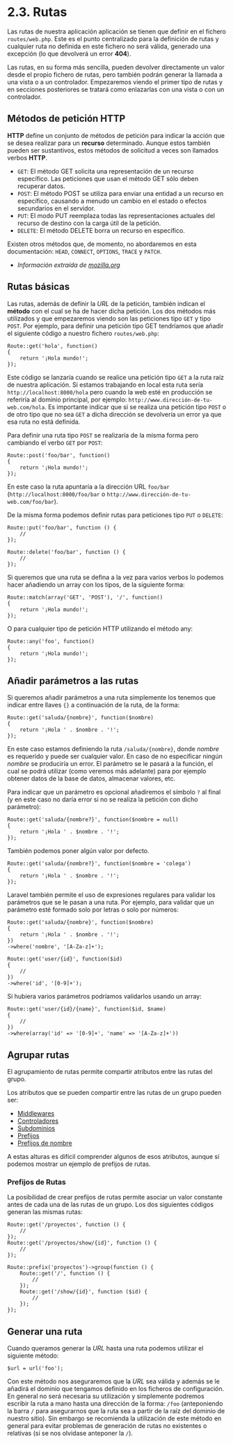 # 2.3. Rutas

Las rutas de nuestra aplicación aplicación se tienen que definir en el fichero `routes/web.php`. Este es el punto centralizado para la definición de rutas y cualquier ruta no definida en este fichero no será válida, generado una excepción (lo que devolverá un error **404**).

Las rutas, en su forma más sencilla, pueden devolver directamente un valor desde el propio fichero de rutas, pero también podrán generar la llamada a una vista o a un controlador. Empezaremos viendo el primer tipo de rutas y en secciones posteriores se tratará como enlazarlas con una vista o con un controlador.

## Métodos de petición HTTP

**HTTP** define un conjunto de métodos de petición para indicar la acción que se desea realizar para un **recurso** determinado. Aunque estos también pueden ser sustantivos, estos métodos de solicitud a veces son llamados verbos **HTTP**.

- `GET`: 
    El método GET solicita una representación de un recurso específico. Las peticiones que usan el método GET sólo deben recuperar datos.
- `POST`: 
    El método POST se utiliza para enviar una entidad a un recurso en específico, causando a menudo un cambio en el estado o efectos secundarios en el servidor.
- `PUT`: 
    El modo PUT reemplaza todas las representaciones actuales del recurso de destino con la carga útil de la petición.
- `DELETE`: 
    El método DELETE borra un recurso en específico.

Existen otros métodos que, de momento, no abordaremos en esta documentación: `HEAD`, `CONNECT`, `OPTIONS`, `TRACE` y `PATCH`.

* _Información extraída de [mozilla.org](https://developer.mozilla.org/es/docs/Web/HTTP/Methods)_

## Rutas básicas

Las rutas, además de definir la _URL_ de la petición, también indican el **método** con el cual se ha de hacer dicha petición. Los dos métodos más utilizados y que empezaremos viendo son las peticiones tipo `GET` y tipo `POST`. Por ejemplo, para definir una petición tipo GET tendríamos que añadir el siguiente código a nuestro fichero `routes/web.php`:

```
Route::get('hola', function()
{
    return '¡Hola mundo!';
});
```

Este código se lanzaría cuando se realice una petición tipo `GET` a la ruta raíz de nuestra aplicación. Si estamos trabajando en local esta ruta sería `http://localhost:8000/hola` pero cuando la web esté en producción se referiría al dominio principal, por ejemplo: `http://www.dirección-de-tu-web.com/hola`. Es importante indicar que si se realiza una petición tipo `POST` o de otro tipo que no sea `GET` a dicha dirección se devolvería un error ya que esa ruta no está definida.

Para definir una ruta tipo `POST` se realizaría de la misma forma pero cambiando el verbo `GET` por `POST`:

```
Route::post('foo/bar', function()
{
    return '¡Hola mundo!';
});
```

En este caso la ruta apuntaría a la dirección URL `foo/bar` (`http://localhost:8000/foo/bar` o `http://www.dirección-de-tu-web.com/foo/bar`).

De la misma forma podemos definir rutas para peticiones tipo `PUT` o `DELETE`:

```
Route::put('foo/bar', function () {
    //
});
```

```
Route::delete('foo/bar', function () {
    //
});
```

Si queremos que una ruta se defina a la vez para varios verbos lo podemos hacer añadiendo un array con los tipos, de la siguiente forma:

```
Route::match(array('GET', 'POST'), '/', function()
{
    return '¡Hola mundo!';
});
```

O para cualquier tipo de petición HTTP utilizando el método any:

```
Route::any('foo', function()
{
    return '¡Hola mundo!';
});
```

## Añadir parámetros a las rutas

Si queremos añadir parámetros a una ruta simplemente los tenemos que indicar entre llaves `{}` a continuación de la ruta, de la forma:

```
Route::get('saluda/{nombre}', function($nombre)
{
    return '¡Hola ' . $nombre . '!';
});
```

En este caso estamos definiendo la ruta `/saluda/{nombre}`, donde _nombre_ es requerido y puede ser cualquier valor. En caso de no especificar ningún _nombre_ se produciría un error. El parámetro se le pasará a la función, el cual se podrá utilizar (como veremos más adelante) para por ejemplo obtener datos de la base de datos, almacenar valores, etc.

Para indicar que un parámetro es opcional añadiremos el símbolo `?` al final (y en este caso no daría error si no se realiza la petición con dicho parámetro):

```
Route::get('saluda/{nombre?}', function($nombre = null)
{
    return '¡Hola ' . $nombre . '!';
});
```

También podemos poner algún valor por defecto.

```
Route::get('saluda/{nombre?}', function($nombre = 'colega')
{
    return '¡Hola ' . $nombre . '!';
});
```

Laravel también permite el uso de expresiones regulares para validar los parámetros que se le pasan a una ruta. Por ejemplo, para validar que un parámetro esté formado solo por letras o solo por números:

```
Route::get('saluda/{nombre}', function($nombre)
{
    return '¡Hola ' . $nombre . '!';
})
->where('nombre', '[A-Za-z]+');
```

```
Route::get('user/{id}', function($id)
{
    //
})
->where('id', '[0-9]+');
```

Si hubiera varios parámetros podríamos validarlos usando un array:

```
Route::get('user/{id}/{name}', function($id, $name)
{
    //
})
->where(array('id' => '[0-9]+', 'name' => '[A-Za-z]+'))
```

## Agrupar rutas

El agrupamiento de rutas permite compartir atributos entre las rutas del grupo.

Los atributos que se pueden compartir entre las rutas de un grupo pueden ser:

- [Middlewares](https://laravel.com/docs/routing#route-group-middleware)
- [Controladores](https://laravel.com/docs/10.x/routing#route-group-controllers)
- [Subdominios](https://laravel.com/docs/10.x/routing#route-group-subdomain-routing)
- [Prefijos](https://laravel.com/docs/10.x/routing#route-group-prefixes)
- [Prefijos de nombre](https://laravel.com/docs/10.x/routing#route-group-name-prefixes)

A estas alturas es difícil comprender algunos de esos atributos, aunque sí podemos mostrar un ejemplo de prefijos de rutas.

### Prefijos de Rutas

La posibilidad de crear prefijos de rutas permite asociar un valor constante antes de cada una de las rutas de un grupo. Los dos siguientes códigos generan las mismas rutas:

```
Route::get('/proyectos', function () {
    //
});
Route::get('/proyectos/show/{id}', function () {
    //
});
```

```
Route::prefix('proyectos')->group(function () {
    Route::get('/', function () {
        //
    });
    Route::get('/show/{id}', function ($id) {
        //
    });
});
```

## Generar una ruta

Cuando queramos generar la _URL_ hasta una ruta podemos utilizar el siguiente método:

`$url = url('foo');`

Con este método nos aseguraremos que la _URL_ sea válida y además se le añadirá el dominio que tengamos definido en los ficheros de configuración. En general no será necesaria su utilización y simplemente podremos escribir la ruta a mano hasta una dirección de la forma: `/foo` (anteponiendo la barra `/` para asegurarnos que la ruta sea a partir de la raíz del dominio de nuestro sitio). Sin embargo se recomienda la utilización de este método en general para evitar problemas de generación de rutas no existentes o relativas (si se nos olvidase anteponer la `/`).

